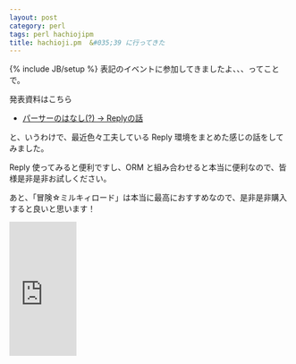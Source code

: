 ```yaml
---
layout: post
category: perl
tags: perl hachiojipm
title: hachioji.pm  &#035;39 に行ってきた
---
```

{% include JB/setup %}
表記のイベントに参加してきましたよ、、、ってことで。

発表資料はこちら

+ [パーサーのはなし(?) -> Replyの話](http://tsucchi.github.io/slides/hachip/39/#/title)

と、いうわけで、最近色々工夫している Reply 環境をまとめた感じの話をしてみました。

Reply 使ってみると便利ですし、ORM と組み合わせると本当に便利なので、皆様是非是非お試しください。

あと、「冒険☆ミルキィロード」は本当に最高におすすめなので、是非是非購入すると良いと思います！

<iframe src="http://rcm-fe.amazon-adsystem.com/e/cm?t=tsucchisblog-22&o=9&p=8&l=as1&asins=B00IO2EBGA&ref=qf_sp_asin_til&fc1=000000&IS2=1&lt1=_blank&m=amazon&lc1=0000FF&bc1=000000&bg1=FFFFFF&f=ifr" style="width:120px;height:240px;" scrolling="no" marginwidth="0" marginheight="0" frameborder="0"></iframe>

